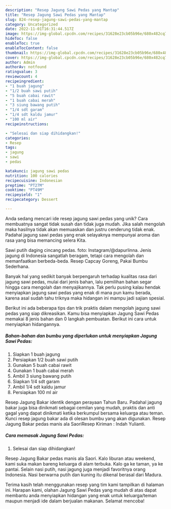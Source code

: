 ```yaml
---
description: "Resep Jagung Sawi Pedas yang Mantap"
title: "Resep Jagung Sawi Pedas yang Mantap"
slug: 824-resep-jagung-sawi-pedas-yang-mantap
category: Uncategorized
date: 2022-11-01T16:31:44.517Z
image: https://img-global.cpcdn.com/recipes/31628e23cb05b96e/680x482cq70/jagung-sawi-pedas-foto-resep-utama.jpg
hideToc: false
enableToc: true
enableTocContent: false
thumbnail: https://img-global.cpcdn.com/recipes/31628e23cb05b96e/680x482cq70/jagung-sawi-pedas-foto-resep-utama.jpg
cover: https://img-global.cpcdn.com/recipes/31628e23cb05b96e/680x482cq70/jagung-sawi-pedas-foto-resep-utama.jpg
author: Admin
authorAv: notfound
ratingvalue: 3
reviewcount: 4
recipeingredient:
- "1 buah jagung"
- "1/2 buah sawi putih"
- "5 buah cabai rawit"
- "1 buah cabai merah"
- "3 siung bawang putih"
- "1/4 sdt garam"
- "1/4 sdt kaldu jamur"
- "100 ml air"
recipeinstructions:

- "Selesai dan siap dihidangkan!"
categories:
- Resep
tags:
- jagung
- sawi
- pedas

katakunci: jagung sawi pedas 
nutrition: 100 calories
recipecuisine: Indonesian
preptime: "PT27M"
cooktime: "PT49M"
recipeyield: "1"
recipecategory: Dessert

---
```





Anda sedang mencari ide resep jagung sawi pedas yang unik? Cara membuatnya sangat tidak susah dan tidak juga mudah. Jika salah mengolah maka hasilnya tidak akan memuaskan dan justru cenderung tidak enak. Padahal jagung sawi pedas yang enak selayaknya mempunyai aroma dan rasa yang bisa memancing selera Kita.





Sawi putih daging cincang pedas. foto: Instagram/@dapurlinna. Jenis jagung di Indonesia sangatlah beragam, tetapi cara mengolah dan memanfaatkan berbeda-beda. Resep Capcay Goreng, Pakai Bumbu Sederhana.

Banyak hal yang sedikit banyak berpengaruh terhadap kualitas rasa dari jagung sawi pedas, mulai dari jenis bahan, lalu pemilihan bahan segar hingga cara mengolah dan menyajikannya. Tak perlu pusing kalau hendak menyiapkan jagung sawi pedas yang enak di mana pun kamu berada, karena asal sudah tahu triknya maka hidangan ini mampu jadi sajian spesial.






Berikut ini ada beberapa tips dan trik praktis dalam mengolah jagung sawi pedas yang siap dikreasikan. Kamu bisa menyiapkan Jagung Sawi Pedas memakai 8 jenis bahan dan 0 langkah pembuatan. Berikut ini cara untuk menyiapkan hidangannya.

<!--inarticleads1-->

##### Bahan-bahan dan bumbu yang diperlukan untuk menyiapkan Jagung Sawi Pedas:

1. Siapkan 1 buah jagung
1. Persiapkan 1/2 buah sawi putih
1. Gunakan 5 buah cabai rawit
1. Gunakan 1 buah cabai merah
1. Ambil 3 siung bawang putih
1. Siapkan 1/4 sdt garam
1. Ambil 1/4 sdt kaldu jamur
1. Persiapkan 100 ml air


Resep Jagung Bakar identik dengan perayaan Tahun Baru. Padahal jagung bakar juga bisa dinikmati sebagai cemilan yang mudah, praktis dan anti gagal yang dapat dinikmati ketika berkumpul bersama keluarga atau teman. Kunci resep jagung bakar ada di olesan bumbu yang akan digunakan. Resep Jagung Bakar pedas manis ala SaoriResep Kiriman : Indah Yulianti. 

<!--inarticleads2-->

##### Cara memasak Jagung Sawi Pedas:


1. Selesai dan siap dihidangkan!

Resep Jagung Bakar pedas manis ala Saori. Kalo liburan atau weekend, kami suka makan bareng keluarga di alam terbuka. Kalo ga ke taman, ya ke pantai. Selain nasi putih, nasi jagung juga menjadi favoritnya orang Indonesia. Nasi berwarna putih dan kuning itu dikenal berasal dari Madura. 

Terima kasih telah menggunakan resep yang tim kami tampilkan di halaman ini. Harapan kami, olahan Jagung Sawi Pedas yang mudah di atas dapat membantu anda menyiapkan hidangan yang enak untuk keluarga/teman maupun menjadi ide dalam berjualan makanan. Selamat mencoba!
